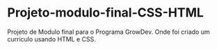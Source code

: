 # Projeto-modulo-final-CSS-HTML

Projeto de Modulo final para o Programa GrowDev. Onde foi criado um curriculo usando HTML e CSS.

